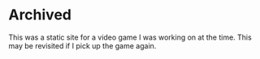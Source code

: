 # Archived

This was a static site for a video game I was working on at the time. This may be revisited if I pick up the game again.
